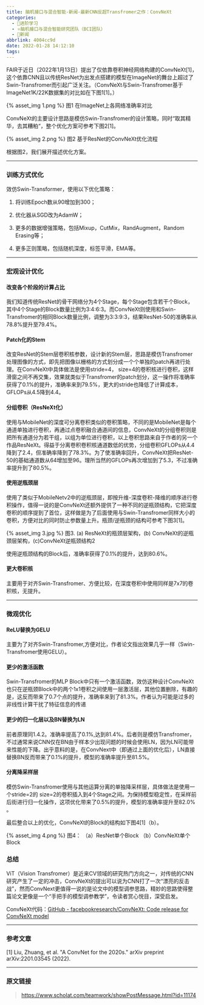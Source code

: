 ```yaml
---
title: 脑机接口与混合智能-新闻-最新CNN反超Transfromer之作：ConvNeXt
categories:
  - 🌙进阶学习
  - ⭐脑机接口与混合智能研究团队（BCI团队）
  - 💫新闻
abbrlink: 4004cc9d
date: 2022-01-28 14:12:10
tags:
---
```


FAIR于近日（2022年1月13日）提出了仅依靠卷积神经网络构建的ConvNeXt[1]，这个依靠CNN且以传统ResNet为出发点搭建的模型在ImageNet的舞台上超过了Swin-Transfromer而引起广泛关注。（ConvNeXt与Swin-Transfromer基于ImageNet1K/22K数据集的对比如在下图1[1]。）

{% asset_img 1.png %}
图1 在ImageNet上各网络准确率对比

<!--more-->

ConvNeXt的主要设计思路是模仿Swin-Transfromer的设计策略，同时“取其精华，去其糟粕“，整个优化方案可参考下图2[1]。

{% asset_img 2.png %}
图2 基于ResNet的ConvNeXt优化流程

根据图2，我们展开描述优化方案。

***

### 训练方式优化

效仿Swin-Transformer，使用以下优化策略：

1. 将训练Epoch数从90增加到300；

2. 优化器从SGD改为AdamW；

3. 更多的数据增强策略，包括Mixup，CutMix，RandAugment，Random Erasing等；

4. 更多正则策略，包括随机深度，标签平滑，EMA等。

***

### 宏观设计优化

#### 改变各个阶段的计算占比

我们知道传统ResNet的骨干网络分为4个Stage，每个Stage包含若干个Block，其中4个Stage的Block数量比例为3:4:6:3。而ConvNeXt则使用和Swin-Transfromer的相同Block数量比例，调整为3:3:9:3，结果ResNet-50的准确率从78.8%提升至79.4%。

#### Patch化的Stem

改变ResNet的Stem层卷积核参数，设计新的Stem层，思路是模仿Transfromer处理图像的方式，即先把图像以栅格的方式划分成一个个单独的patch再进行处理。在ConvNeXt中具体做法是使用stride=4， size=4的卷积核进行卷积，这样滑窗之间不再交集，效果就类似于Transfromer的patch划分，这一操作将准确率获得了0.1%的提升，准确率来到79.5%，更大的stride也降低了计算成本，GFLOPs从4.5降到4.4。

#### 分组卷积（ResNeXt化）

使用与MobileNet的深度可分离卷积类似的卷积策略，不同的是MobileNet是每个通道单独进行卷积，再通过点卷积融合通道间的信息，ConvNeXt的分组卷积则是把所有通道分为若干组，以组为单位进行卷积，以上卷积思路来自于作者的另一个作品ResNeXt。得益于分离卷积卷积核通道数低的优势，分组卷积GFLOPs从4.4降到了2.4，但准确率降到了78.3%。为了使准确率回升，ConvNeXt把ResNet-50的基础通道数从64增加至96。理所当然的GFLOPs再次增加到了5.3，不过准确率提升到了80.5%。

#### 使用逆瓶颈层

使用了类似于MobileNetv2中的逆瓶颈层，即按升维-深度卷积-降维的顺序进行卷积操作，值得一说的是ConvNeXt还额外提供了一种不同的逆瓶颈结构，它把深度卷积的顺序提到了首位，这样做是为了后面使用与Swin-Transfromer同样大小的卷积，方便对比的同时防止参数量上升。瓶颈/逆瓶颈的结构可参考下图3[1]。

{% asset_img 3.jpg %}
图3. (a) ResNeXt的瓶颈层架构，(b) ConvNeXt的逆瓶颈层架构，(c)ConvNeXt逆瓶颈结构2

使用逆瓶颈结构的Block后，准确率获得了0.1%的提升，达到80.6%。

#### 更大卷积核

主要用于对齐Swin-Transfromer、方便比较，在深度卷积中使用同样是7x7的卷积核，无提升。

***

### 微观优化

#### ReLU替换为GELU

主要为了对齐Swin-Transfromer,方便对比，作者论文指出效果几乎一样（Swin-Transfromer使用GELU）。

#### 更少的激活函数

Swin-Transfromer的MLP Block中只有一个激活函数，效仿这种设计ConvNeXt也只在逆瓶颈Block中的两个1x1卷积之间使用一层激活层，其他位置删除，有趣的是，这反而带来了0.7个点的提升，准确率来到了81.3%。作者认为可能是过多的非线性计算干扰了特征信息的传递

#### 更少的归一化层以及BN替换为LN

前者原理同1.4.2。准确率提高了0.1%,达到81.4%。后者则是模仿Transfromer，不过通常来说CNN仅在BN由于样本少出现问题的时候会使用LN，因为LN可能带来性能的下降。出乎意料的是，在ConvNext中（即通过上面的优化后），LN直接替换BN反而带来了0.1%的提升，模型的准确率提升至81.5%。

#### 分离降采样层

模仿Swin-Transfromer使用与其他运算分离的单独降采样层，具体做法是使用一个stride=2的 size=2的卷积插入到4个Stage之间。为保持模型稳定性，在采样前后街进行归一化操作，这项优化带来了0.5%的提升，模型的准确率提升至82.0% 。

最后整合以上的优化，ConvNeXt的Block的结构如下图4[1]（b）。

{% asset_img 4.png %}
图4： （a）ResNet单个Block （b）ConvNeXt单个Block

### 总结

ViT（Vision Transfromer）是近来CV领域的研究热门方向之一，对传统的CNN研究产生了一定的冲击，ConvNeXt的提出可以说为CNN打了一次“漂亮的反击战”，然而ConvNext更值得一说的是论文中的模型调参思路，精妙的思路使得整篇论文更像是一个“手把手的模型调参教学”，令读者赏心悦目，深受启发。

ConvNeXt代码：[GitHub - facebookresearch/ConvNeXt: Code release for ConvNeXt model](https://github.com/facebookresearch/ConvNeXt) 

***

### 参考文章

[1] Liu, Zhuang, et al. "A ConvNet for the 2020s." arXiv preprint arXiv:2201.03545 (2022).

***

### 原文链接

> <https://www.scholat.com/teamwork/showPostMessage.html?id=11174>

